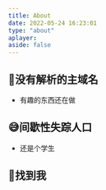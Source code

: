 ```yaml
---
title: About
date: 2022-05-24 16:23:01
type: "about"
aplayer: 
aside: false
---
```

## 🤔没有解析的主域名
- 有趣的东西还在做
## 😅间歇性失踪人口
- 还是个学生
## 📵找到我


